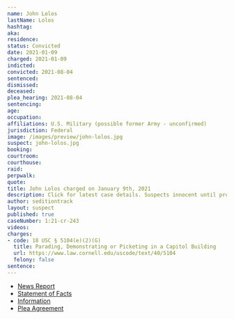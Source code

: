 ```yaml
---
name: John Lolos
lastName: Lolos
hashtag:
aka:
residence:
status: Convicted
date: 2021-01-09
charged: 2021-01-09
indicted:
convicted: 2021-08-04
sentenced:
dismissed:
deceased:
plea_hearing: 2021-08-04
sentencing:
age:
occupation:
affiliations: U.S. Military (possible former Army - unconfirmed)
jurisdiction: Federal
image: /images/preview/john-lolos.jpg
suspect: john-lolos.jpg
booking:
courtroom:
courthouse:
raid:
perpwalk:
quote:
title: John Lolos charged on January 9th, 2021
description: Click for latest case details. Suspects innocent until proven guilty.
author: seditiontrack
layout: suspect
published: true
caseNumber: 1:21-cr-243
videos:
charges:
- code: 18 USC § 5104(e)(2)(G)
  title: Parading, Demonstrating or Picketing in a Capitol Building
  url: https://www.law.cornell.edu/uscode/text/40/5104
  felony: false
sentence:
---
```

- [News Report](https://nypost.com/2021/01/26/accused-capitol-rioter-idd-after-getting-kicked-off-plane/)
- [Statement of Facts](https://www.justice.gov/usao-dc/case-multi-defendant/file/1421931/download)
- [Information](https://www.justice.gov/usao-dc/case-multi-defendant/file/1380261/download)
- [Plea Agreement](https://www.justice.gov/usao-dc/case-multi-defendant/file/1421926/download)
